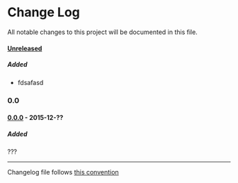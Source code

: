 # Change Log
All notable changes to this project will be documented in this file.

#### [Unreleased][unreleased]
##### Added
* fdsafasd

### 0.0

#### [0.0.0] - 2015-12-??
##### Added
???


------------
Changelog file follows [this convention](http://keepachangelog.com/)

[unreleased]: https://github.com/evoja/npm-ns-plain/compare/0.0.0...master
[c-0.0.1]: https://github.com/evoja/npm-ns-plain/compare/0.0.0...0.0.1
[0.0.1]: https://github.com/evoja/npm-ns-plain/tree/0.0.1
[0.0.0]: https://github.com/evoja/npm-ns-plain/tree/0.0.0
